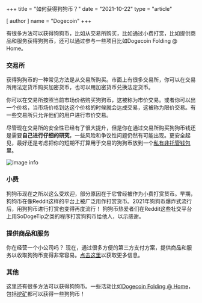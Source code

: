+++
title = "如何获得狗狗币？"
date = "2021-10-22"
type = "article"

[ author ]
  name = "Dogecoin"
+++

有很多方法可以获得狗狗币，比如从交易所购买，比如通过小费打赏，比如提供商品和服务获得狗狗币，还可以通过参与一些项目比如Dogecoin Folding @ Home。

### 交易所

获得狗狗币的一种常见方法是从交易所购买。市面上有很多交易所，你可以在交易所用法定货币购买加密货币，也可以用加密货币兑换法定货币。

你可以在交易所按照当前市场价格购买狗狗币，这被称为市价交易。或者你可以出一个价格，当市场价格到达这个价格的时候就会达成交易，这被称为限价交易。有一些交易所只允许他们的用户进行市价交易。

尽管现在交易所的安全性已经有了很大提升，但是你在通过交易所购买狗狗币钱还是需要**自己进行仔细的研究**，一些风险和争议性问题仍然有可能出现。更安全起见，最好还是考虑把你的短期不打算用于交易的狗狗币放到一个[私有非托管钱包](/zh-cn/dogepedia/articles/how-do-i-get-a-wallet)里。

![image info](/assets/images/dogepedia/5.png)
 
### 小费

狗狗币现在之所以这么受欢迎，部分原因在于它曾经被作为小费打赏货币。早期，狗狗币在像Reddit这样的平台上被广泛用作打赏货币。2021年狗狗币爆炸式流行后，用狗狗币进行打赏也变得再度流行！ 狗狗币热爱者们在Reddit这些社交平台上用SoDogeTip之类的程序打赏狗狗币给他人，以示感谢。

### 提供商品和服务

你在经营一个小公司吗？ 现在，通过很多方便的第三方支付方案，提供商品和服务以收取狗狗币变得非常容易。[点击这里](/zh-cn/dogepedia/articles/how-can-my-business-accept-dogecoin)以获取更多信息。

### 其他 

这里还有很多方法可以获得狗狗币。一些活动比如[Dogecoin Folding @ Home](/zh-cn/dogepedia/articles/dogecoin-folding-at-home)，包括[挖矿](/zh-cn/dogepedia/how-tos/mining-dogecoin)都可以获得一些狗狗币！
